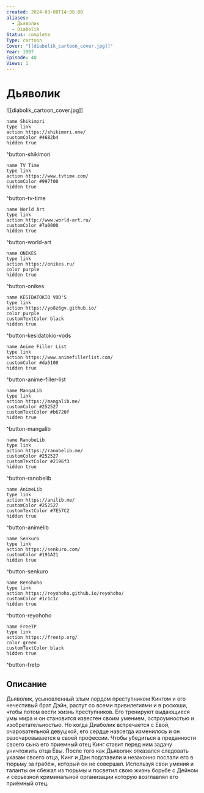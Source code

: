 ```yaml
---
created: 2024-03-08T14:08:00
aliases:
  - Дьяволик
  - Diabolik
Status: complete
Type: cartoon
Cover: "[[diabolik_cartoon_cover.jpg]]"
Year: 1997
Episode: 40
Views: 1
---
```


# Дьяволик

![[diabolik_cartoon_cover.jpg]]


```button
name Shikimori
type link
action https://shikimori.one/
customColor #4682b4
hidden true
```
^button-shikimori

```button
name TV Time
type link
action https://www.tvtime.com/
customColor #997f00
hidden true
```
^button-tv-time

```button
name World Art
type link
action http://www.world-art.ru/
customColor #7a0000
hidden true
```
^button-world-art

```button
name ONIKES
type link
action https://onikes.ru/
color purple
hidden true
```
^button-onikes

```button
name KESIDATOKIO VOD'S
type link
action https://yo8z6gv.github.io/
color purple
customTextColor black
hidden true
```
^button-kesidatokio-vods

```button
name Anime Filler List
type link
action https://www.animefillerlist.com/
customColor #da5100
hidden true
```
^button-anime-filler-list

```button
name MangaLib
type link
action https://mangalib.me/
customColor #252527
customTextColor #b6720f
hidden true
```
^button-mangalib

```button
name RanobeLib
type link
action https://ranobelib.me/
customColor #252527
customTextColor #2196f3
hidden true
```
^button-ranobelib

```button
name AnimeLib
type link
action https://anilib.me/
customColor #252527
customTextColor #7E57C2
hidden true
```
^button-animelib

```button
name Senkuro
type link
action https://senkuro.com/
customColor #191A21
hidden true
```
^button-senkuro

```button
name ReYohoho
type link
action https://reyohoho.github.io/reyohoho/
customColor #1c1c1c
hidden true
```
^button-reyohoho

```button
name FreeTP
type link
action https://freetp.org/
color green
customTextColor black
hidden true
```
^button-fretp

## Описание

Дьяволик, усыновленный злым лордом преступником Кингом и его нечестивый брат Дэйн, растут со всеми привилегиями и в роскоши, чтобы потом вести жизнь преступников. Его тренируют выдающиеся умы мира и он становится известен своим умением, остроумностью и изобретательностью. Но когда Диаболик встречается с Евой, очаровательной девушкой, его сердце навсегда изменилось и он разочаровывается в своей профессии. Чтобы убедиться в преданности своего сына его приемный отец Кинг ставит перед ним задачу уничтожить отца Евы. После того как Дьяволик отказался следовать указам своего отца, Кинг и Дан подставили и незаконно послали его в тюрьму за грабёж, который он не совершал. Используя свои умения и таланты он сбежал из тюрьмы и посветил свою жизнь борьбе с Дейном и серьезной криминальной организации которую возглавлял его приёмный отец.
